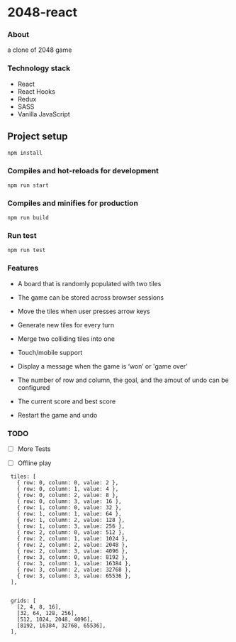 

# 2048-react

### About

a clone of 2048 game

### Technology stack

- React
- React Hooks
- Redux
- SASS
- Vanilla JavaScript

## Project setup

```
npm install
```

### Compiles and hot-reloads for development

```
npm run start
```

### Compiles and minifies for production

```
npm run build
```

### Run test

```
npm run test
```


### Features

- A board that is randomly populated with two tiles

- The game can be stored across browser sessions

- Move the tiles when user presses arrow keys

- Generate new tiles for every turn

- Merge two colliding tiles into one

- Touch/mobile support

- Display a message when the game is ‘won’ or 'game over'

- The number of row and column, the goal, and the amout of undo can be configured

- The current score and best score

- Restart the game and undo


### TODO
- [ ] More Tests
- [ ] Offline play



```
 tiles: [
   { row: 0, column: 0, value: 2 },
   { row: 0, column: 1, value: 4 },
   { row: 0, column: 2, value: 8 },
   { row: 0, column: 3, value: 16 },
   { row: 1, column: 0, value: 32 },
   { row: 1, column: 1, value: 64 },
   { row: 1, column: 2, value: 128 },
   { row: 1, column: 3, value: 256 },
   { row: 2, column: 0, value: 512 },
   { row: 2, column: 1, value: 1024 },
   { row: 2, column: 2, value: 2048 },
   { row: 2, column: 3, value: 4096 },
   { row: 3, column: 0, value: 8192 },
   { row: 3, column: 1, value: 16384 },
   { row: 3, column: 2, value: 32768 },
   { row: 3, column: 3, value: 65536 },
 ],


 grids: [
   [2, 4, 8, 16],
   [32, 64, 128, 256],
   [512, 1024, 2048, 4096],
   [8192, 16384, 32768, 65536],
 ],
```

